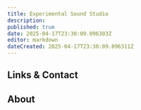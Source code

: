 ```yaml
---
title: Experimental Sound Studio
description: 
published: true
date: 2025-04-17T23:30:09.096303Z
editor: markdown
dateCreated: 2025-04-17T23:30:09.096311Z
---
```


## Links & Contact


## About
